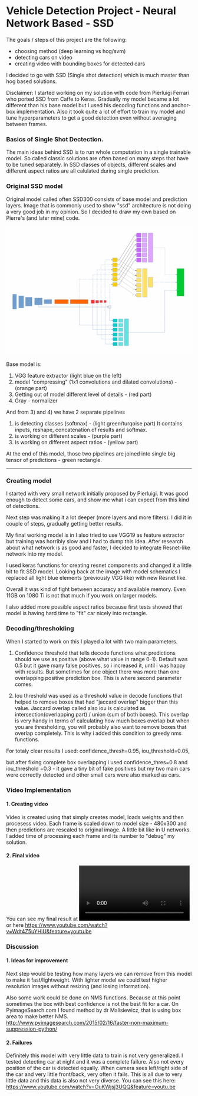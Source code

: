 
# Vehicle Detection Project - Neural Network Based - SSD #

The goals / steps of this project are the following:
- choosing method (deep learning vs hog/svm)
- detecting cars on video
- creating video with bounding boxes for detected cars

I decided to go with SSD (Single shot detection) which is much master than hog based solutions. 

Disclaimer: I started working on my solution with code from Pierluigi Ferrari who ported SSD from Caffe to Keras.
Gradually my model became a lot different than his base model but I used his decoding functions and anchor-box implementation. 
Also it took quite a lot of effort to train my model and tune hyperparameters to get a good detection even without averaging between frames.

### Basics of Single Shot Dectection. 

The main ideas behind SSD is to run whole computation in a single trainable model. 
So called classic solutions are often based on many steps that have to be tuned separately.
In SSD classes of objects, different scales and different aspect ratios are all calulated during single prediction.

### Original SSD model
Original model called often SSD300 consists of base model and prediction layers. 
Image that is commonly used to show "ssd" architecture is not doing a very good job in my opinion.
So I decided to draw my own based on Pierre's (and later mine) code. 

![SSD schematics](original_SSD.gif) 

Base model is:
1) VGG feature extractor (light blue on the left)
2) model "compressing" (1x1 convolutions and dilated convolutions) - (orange part)
3) Getting out of model different level of details  - (red part)
4) Gray - normalizer

And from 3) and 4) we have 2 separate pipelines 
1) is detecting classes (softmax) - (light green/turqoise part)
   It contains inputs, reshape, concatenation of results and softmax.
2) is working on different scales - (purple part)
3) is working on different aspect ratios - (yellow part)

At the end of this model, those two pipelines are joined into single big tensor of predictions - green rectangle.

---
### Creating model
I started with very small network initially proposed by Pierluigi. 
It was good enough to detect some cars, and show me what i can expect from this kind of detections.

Next step was making it a lot deeper (more layers and more filters).
I did it in couple of steps, gradually getting better results.

My final working model is in <FILE>
I also tried to use VGG19 as feature extractor but training was horribly slow and I had to dump this idea.
After research about what network is as good and faster, I decided to integrate Resnet-like network into my model.

I used keras functions for creating resnet components and changed it a little bit to fit SSD model.
Looking back at the image with model schematics I replaced all light blue elements (previously VGG like) with new
Resnet like. 

Overall it was kind of fight between accuracy and available memory. 
Even 11GB on 1080 Ti is not that much if you work on larger models.

I also added more possible aspect ratios because first tests showed that model is having hard time to "fit" car nicely
into rectangle.



### Decoding/thresholding

When I started to work on this I played a lot with two main parameters.

1) Confidence threshold that tells decode functions what predictions should we use as positive (above what value in range 0-1).
Default was 0.5 but it gave many false positives, so i increased it, until i was happy with results.
But sometimes for one object there was more than one overlapping positive prediction box. This is where second parameter comes.

2) Iou threshold was used as a threshold value in decode functions that helped to remove boxes that had "jaccard overlap" bigger than this value.
Jaccard overlap called also iou is calculated as intersection(overlapping part) / union (sum of both boxes). 
This overlap is very handy in terms of calculating how much boxes overlap but when you are thresholding, you will probably also want to remove boxes that overlap completely. This is why i added this condition to greedy nms functions. 

For totaly clear results I used:
confidence_thresh=0.95, iou_threshold=0.05,

but after fixing complete box overlapping i used
confidence_thres=0.8 and iou_threshold =0.3 - it gave a tiny bit of fake positives but my two main cars were correctly detected and other small cars
were also marked as cars. 


### Video Implementation

#### 1. Creating video
Video is created using <FILE> that simply creates model, loads weights and then procesess video. 
Each frame is scaled down to model size - 480x300 and then predictions are rescaled to original image.
A little bit like in U networks. I added time of processing each frame and its number to "debug" my solution.


#### 2. Final video

You can see my final result at
![Video](final1.mp4)  
or here
https://www.youtube.com/watch?v=Wdt4Z5uYHiU&feature=youtu.be


### Discussion

#### 1. Ideas for improvement

Next step would be testing how many layers we can remove from this model to make it fast/lightweight. 
With lighter model we could test higher resolution images without resizing (and losing information). 

Also some work could be done on NMS functions. Because at this point sometimes the box with best confidence is not the best fit for a car.
On PyimageSearch.com I found method by dr Malisiewicz, that is using box area to make better NMS.
http://www.pyimagesearch.com/2015/02/16/faster-non-maximum-suppression-python/


#### 2. Failures
Definitely this model with very little data to train is not very generalized. I tested detecting car at night and it was a complete failure.
Also not every position of the car is detected equally. When camera sees left/right side of the car and very little front/back, very often it fails. This is all due to very little data and this data is also not very diverse. 
You can see this here:
https://www.youtube.com/watch?v=OuKWjsj3UQQ&feature=youtu.be


